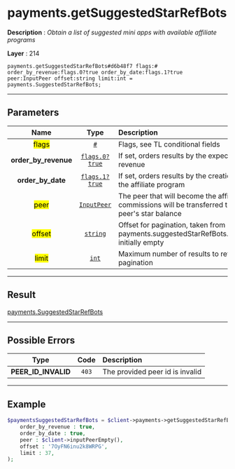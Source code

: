 # payments.getSuggestedStarRefBots

**Description** : *Obtain a list of suggested mini apps with available affiliate programs*

**Layer** : 214

```tl
payments.getSuggestedStarRefBots#d6b48f7 flags:# order_by_revenue:flags.0?true order_by_date:flags.1?true peer:InputPeer offset:string limit:int = payments.SuggestedStarRefBots;
```

---

## Parameters

| Name | Type | Description |
| :---: | :---: | :--- |
| <mark>flags</mark> | [`#`](type/#) | Flags, see TL conditional fields |
| **order_by_revenue** | [`flags.0?true`](type/true) | If set, orders results by the expected revenue |
| **order_by_date** | [`flags.1?true`](type/true) | If set, orders results by the creation date of the affiliate program |
| <mark>peer</mark> | [`InputPeer`](type/InputPeer) | The peer that will become the affiliate: star commissions will be transferred to this peer's star balance |
| <mark>offset</mark> | [`string`](type/string) | Offset for pagination, taken from payments.suggestedStarRefBots.next_offset, initially empty |
| <mark>limit</mark> | [`int`](type/int) | Maximum number of results to return, see pagination |

---

## Result

[payments.SuggestedStarRefBots](type/payments.SuggestedStarRefBots)

---

## Possible Errors

| Type | Code | Description |
| :---: | :---: | :--- |
| **PEER_ID_INVALID** | `403` | The provided peer id is invalid |

---

## Example

```php
$paymentsSuggestedStarRefBots = $client->payments->getSuggestedStarRefBots(
	order_by_revenue : true,
	order_by_date : true,
	peer : $client->inputPeerEmpty(),
	offset : '7OyFN6inu2k8WRPG',
	limit : 37,
);
```